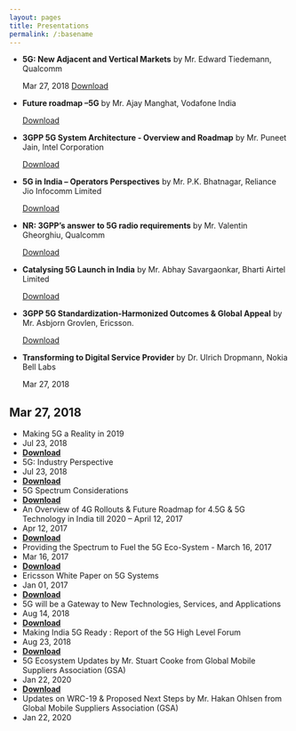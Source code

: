 ```yaml
---
layout: pages
title: Presentations 
permalink: /:basename
---
```


-   **5G: New Adjacent and Vertical Markets**  by Mr. Edward Tiedemann, Qualcomm
    
    Mar 27, 2018 [Download](https://coai.com/sites/default/files/2018-03/S1%20Edward%20Tiedemann.pdf)
    
-   **Future roadmap –5G** by Mr. Ajay Manghat, Vodafone India
    
    [Download](https://coai.com/sites/default/files/2018-03/6.%20Ajay%20Manghat.pdf)
    
-   **3GPP 5G System Architecture - Overview and Roadmap**  by Mr. Puneet Jain, Intel Corporation
    
    [Download](https://coai.com/sites/default/files/2018-03/5.%20Puneet%20Jain.pdf)
    
-   **5G in India – Operators Perspectives**  by Mr. P.K. Bhatnagar, Reliance Jio Infocomm Limited
    
    [Download](https://coai.com/sites/default/files/2018-03/4.%20P.%20K.%20Bhatnagar.pdf)
    
-   **NR: 3GPP’s answer to 5G radio requirements**  by Mr. Valentin Gheorghiu, Qualcomm
    
    [Download](https://coai.com/sites/default/files/2018-03/3.%20Valentin%20Gheorghiu.pdf)
    
-   **Catalysing 5G Launch in India**  by Mr. Abhay Savargaonkar, Bharti Airtel Limited
    
    [Download](https://coai.com/sites/default/files/2018-03/2.%20Abhay%20Savargaonkar.pdf)
    
-   **3GPP 5G Standardization-Harmonized Outcomes & Global Appeal**  by Mr. Asbjorn Grovlen, Ericsson.
    
    [Download](https://coai.com/sites/default/files/2018-03/1.%20Asbjorn%20Grovlen.pdf)
    
-   **Transforming to Digital Service Provider**  by Dr. Ulrich Dropmann, Nokia Bell Labs
    
    Mar 27, 2018


## Mar 27, 2018  
 

-   Making 5G a Reality in 2019
-   Jul 23, 2018
-   [**Download**](https://coai.com/sites/default/files/2018-08/PPT-1_Making%205G%20reality%20in%202019.pdf)
-   5G: Industry Perspective
-   Jul 23, 2018
-   [**Download**](https://coai.com/sites/default/files/2018-08/PPT-2_COAI%20on%205G-Industry%20Perspective%2023%20July%202018%20%20-%20%20Read-Only.pdf)
-   5G Spectrum Considerations
-   [**Download**](https://coai.com/sites/default/files/2018-08/Spectrum%20for%205G_0.docx)
-   An Overview of 4G Rollouts & Future Roadmap for 4.5G & 5G Technology in India till 2020 – April 12, 2017
-   Apr 12, 2017
-   [**Download**](https://coai.com/sites/default/files/2018-08/An%20Overview%20of%204G%20Rollouts%20%26%20Future%20Roadmap%20for%204.5G%20%26%205G%20Technology%20in%20India%20till%202020%20-%20April%2012%2C%202017.pptx)
-   Providing the Spectrum to Fuel the 5G Eco-System - March 16, 2017
-   Mar 16, 2017
-   [**Download**](https://coai.com/sites/default/files/2018-08/Providing%20the%20Spectrum%20to%20Fuel%20the%205G%20Eco-System%20-%20March%2016%202017.pptx)
-   Ericsson White Paper on 5G Systems
-   Jan 01, 2017
-   [**Download**](https://coai.com/sites/default/files/2018-08/Ericsson%20White%20Paper%20on%205G%20Systems%20%281%29.pdf)
-   5G will be a Gateway to New Technologies, Services, and Applications
-   Aug 14, 2018
-   [**Download**](https://coai.com/sites/default/files/2018-09/5G%20will%20be%20a%20Gateway%20to%20New%20Technologies%2C%20Services%2C%20and%20Applications.pdf)
-   Making India 5G Ready : Report of the 5G High Level Forum
-   Aug 23, 2018
-   [**Download**](https://coai.com/sites/default/files/2018-11/Making%20India%205G%20Ready_5G%20High%20Level%20Forum%20Report.pdf)
-   5G Ecosystem Updates by Mr. Stuart Cooke from Global Mobile Suppliers Association  (GSA)
-   Jan 22, 2020
-   [**Download**](https://coai.com/sites/default/files/2020-01/Presentation_1-5G-ecosystem.pdf)
-   Updates on WRC-19 & Proposed Next Steps by Mr. Hakan Ohlsen from Global Mobile Suppliers Association  (GSA)
-   Jan 22, 2020
 
 
